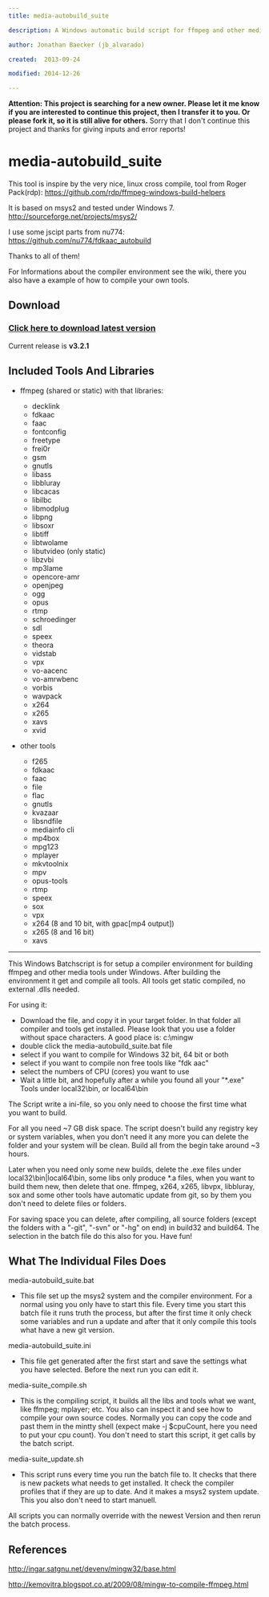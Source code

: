 ```yaml
---
title: media-autobuild_suite

description: A Windows automatic build script for ffmpeg and other media tools

author: Jonathan Baecker (jb_alvarado)

created:  2013-09-24

modified: 2014-12-26

---
```


**Attention: This project is searching for a new owner. Please let it me know if you are interested to continue this project, then I transfer it to you. Or please fork it, so it is still alive for others.** Sorry that I don't continue this project and thanks for giving inputs and error reports!  


media-autobuild_suite
=========

This tool is inspire by the very nice, linux cross compile, tool from Roger Pack(rdp):
https://github.com/rdp/ffmpeg-windows-build-helpers

It is based on msys2 and tested under Windows 7.
http://sourceforge.net/projects/msys2/

I use some jscipt parts from nu774:
https://github.com/nu774/fdkaac_autobuild

Thanks to all of them!


For Informations about the compiler environment see the wiki, there you also have a example of how to compile your own tools.

Download
--------

### [Click here to download latest version](https://github.com/jb-alvarado/media-autobuild_suite/archive/master.zip)

Current release is **v3.2.1**


Included Tools And Libraries
--------

 - ffmpeg (shared or static) with that libraries:
	- decklink
	- fdkaac
	- faac
	- fontconfig
	- freetype
	- frei0r
	- gsm
	- gnutls
	- libass
	- libbluray
	- libcacas
	- libilbc
	- libmodplug
	- libpng
	- libsoxr
	- libtiff
	- libtwolame
	- libutvideo (only static)
	- libzvbi
	- mp3lame
	- opencore-amr
	- openjpeg
	- ogg
	- opus
	- rtmp
	- schroedinger
	- sdl
	- speex
	- theora
	- vidstab
	- vpx
	- vo-aacenc
	- vo-amrwbenc
	- vorbis
	- wavpack
	- x264
	- x265
	- xavs
	- xvid
	
 - other tools
	- f265
	- fdkaac
	- faac
	- file
	- flac
	- gnutls
	- kvazaar
	- libsndfile
	- mediainfo cli
	- mp4box
	- mpg123
	- mplayer
	- mkvtoolnix
	- mpv
	- opus-tools
	- rtmp
	- speex
	- sox 
	- vpx
	- x264 (8 and 10 bit, with gpac[mp4 output])
	- x265 (8 and 16 bit)
	- xavs	


--------


This Windows Batchscript is for setup a compiler environment for building ffmpeg and other media tools under Windows.
After building the environment it get and compile all tools. All tools get static compiled, no external .dlls needed.

For using it:
 - Download the file, and copy it in your target folder. In that folder all compiler and tools get installed. Please look that you use a folder without space characters. A good place is: c:\mingw
 - double click the media-autobuild_suite.bat file 
 - select if you want to compile for Windows 32 bit, 64 bit or both
 - select if you want to compile non free tools like "fdk aac"
 - select the numbers of CPU (cores) you want to use
 - Wait a little bit, and hopefully after a while you found all your "*.exe" Tools under local32\bin, or local64\bin
 
The Script write a ini-file, so you only need to choose the first time what you want to build.

For all you need ~7 GB disk space.
The script doesn't build any registry key or system variables, when you don't need it any more you can delete the folder and your system will be clean. 
Build all from the begin take around ~3 hours.

Later when you need only some new builds, delete the .exe files under local32\bin|local64\bin, some libs only produce *.a files, when you want to build them new, then delete that one. ffmpeg, x264, x265, libvpx, libbluray, sox and some other tools have automatic update from git, so by them you don't need to delete files or folders. 

For saving space you can delete, after compiling, all source folders (except the folders with a "-git", "-svn" or "-hg" on end) in build32 and build64. The selection in the batch file do this also for you.
Have fun!



What The Individual Files Does
--------

media-autobuild_suite.bat
 - This file set up the msys2 system and the compiler environment. For a normal using you only have to start this file. Every time you start this batch file it runs truth the process, but after the first time it only check some variables and run a update and after that it only compile this tools what have a new git version.
	
media-autobuild_suite.ini
 - This file get generated after the first start and save the settings what you have selected. Before the next run you can edit it.
	
media-suite_compile.sh
 - This is the compiling script, it builds all the libs and tools what we want, like ffmpeg; mplayer; etc. You also can inspect it and see how to compile your own source codes. Normally you can copy the code and past them in the mintty shell (expect make -j $cpuCount, here you need to put your cpu count). You don't need to start this script, it get calls by the batch script.
	
media-suite_update.sh
 - This script runs every time you run the batch file to. It checks that there is new packets what needs to get installed. It check the compiler profiles that if they are up to date. And it makes a msys2 system update. This you also don't need to start manuell. 
	
All scripts you can normally override with the newest Version and then rerun the batch process.
	


References
--------

http://ingar.satgnu.net/devenv/mingw32/base.html


http://kemovitra.blogspot.co.at/2009/08/mingw-to-compile-ffmpeg.html
